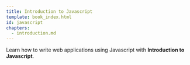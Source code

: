 ```yaml
---
title: Introduction to Javascript
template: book_index.html
id: javascript
chapters:
  - introduction.md
---
```


Learn how to write web applications using Javascript with **Introduction to Javascript**.